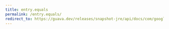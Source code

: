 ```yaml
---
title: entry.equals
permalink: /entry.equals/
redirect_to: https://guava.dev/releases/snapshot-jre/api/docs/com/google/common/collect/Multiset.Entry.html#equals-java.lang.Object-
---
```

